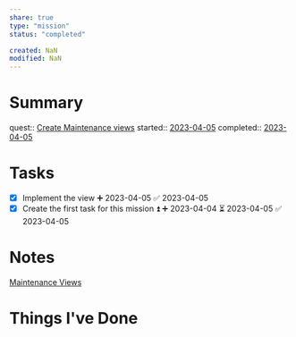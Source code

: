 ```yaml
---
share: true
type: "mission"
status: "completed"

created: NaN 
modified: NaN
---
```

 
# Summary
quest:: [Create Maintenance views](./Create%20Maintenance%20views.md)
started:: [2023-04-05](../09%20-%20Daily%20Notes/2023-04-05.md)
completed:: [2023-04-05](../09%20-%20Daily%20Notes/2023-04-05.md)
# Tasks
- [x] Implement the view ➕ 2023-04-05 ✅ 2023-04-05
- [x] Create the first task for this mission ⏫ ➕ 2023-04-04 ⏳ 2023-04-05 ✅ 2023-04-05

# Notes
[Maintenance Views](./Maintenance%20Views.md)
# Things I've Done